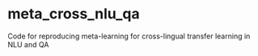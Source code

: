 # meta_cross_nlu_qa
Code for reproducing meta-learning for cross-lingual transfer learning in NLU and QA
